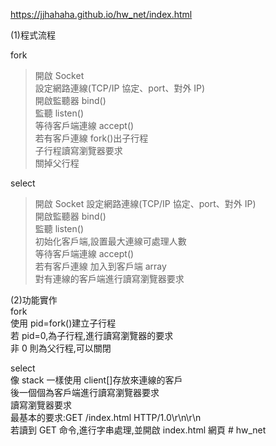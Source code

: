 https://jjhahaha.github.io/hw_net/index.html


(1)程式流程  

fork  
>開啟 Socket  
>設定網路連線(TCP/IP 協定、port、對外 IP)  
>開啟監聽器 bind()  
>監聽 listen()  
>等待客戶端連線 accept()  
>若有客戶連線 fork()出子行程  
>子行程讀寫瀏覽器要求  
>關掉父行程  

select  
>開啟 Socket
>設定網路連線(TCP/IP 協定、port、對外 IP)  
>開啟監聽器 bind()  
>監聽 listen()  
>初始化客戶端,設置最大連線可處理人數  
>等待客戶端連線 accept()  
>若有客戶連線 加入到客戶端 array  
>對有連線的客戶端進行讀寫瀏覽器要求  

(2)功能實作  
fork  
使用 pid=fork()建立子行程  
若 pid=0,為子行程,進行讀寫瀏覽器的要求  
非 0 則為父行程,可以關閉  
  
select  
像 stack 一樣使用 client[]存放來連線的客戶  
後一個個為客戶端進行讀寫瀏覽器要求  
讀寫瀏覽器要求  
最基本的要求:GET /index.html HTTP/1.0\r\n\r\n  
若讀到 GET 命令,進行字串處理,並開啟 index.html 網頁  # hw_net
